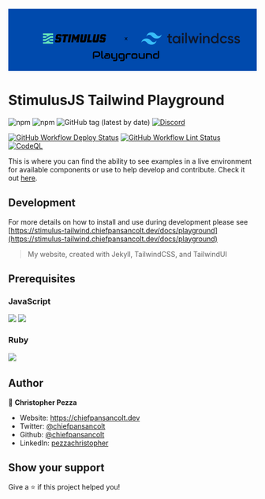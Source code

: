 ![Logo](/.github/Stimulus-tailwind%20Logo.png)

# StimulusJS Tailwind Playground

![npm](https://img.shields.io/npm/v/stimulus-tailwind-components?logo=NPM&style=for-the-badge)
![npm](https://img.shields.io/npm/dm/stimulus-tailwind-components?logo=NPM&style=for-the-badge)
![GitHub tag (latest by date)](https://img.shields.io/github/v/tag/chiefpansancolt/stimulus-tailwind-components?label=Release&logo=github&style=for-the-badge)
[![Discord](https://img.shields.io/discord/450095227185659905?color=yellow&label=Discord&logo=discord&style=for-the-badge)](https://discord.gg/pBxGpfrmD4)

[![GitHub Workflow Deploy Status](https://img.shields.io/github/actions/workflow/status/chiefpansancolt/stimulus-tailwind-playground/deploy.yml?label=Deploy&logo=github&style=flat-square)](https://github.com/chiefpansancolt/stimulus-tailwind-playground/actions/workflows/deploy.yml)
[![GitHub Workflow Lint Status](https://img.shields.io/github/actions/workflow/status/chiefpansancolt/stimulus-tailwind-playground/lints.yml?label=Lints&logo=github&style=flat-square)](https://github.com/chiefpansancolt/stimulus-tailwind-playground/actions/workflows/lints.yml)
[![CodeQL](https://github.com/chiefpansancolt/stimulus-tailwind-playground/actions/workflows/github-code-scanning/codeql/badge.svg)](https://github.com/chiefpansancolt/stimulus-tailwind-playground/actions/workflows/github-code-scanning/codeql)

This is where you can find the ability to see examples in a live environment for available components or use to help develop and contribute. Check it out [here](https://stimulus-tailwind-play.chiefpansancolt.dev).

## Development

For more details on how to install and use during development please see [https://stimulus-tailwind.chiefpansancolt.dev/docs/playground](https://stimulus-tailwind.chiefpansancolt.dev/docs/playground)

> My website, created with Jekyll, TailwindCSS, and TailwindUI

## Prerequisites

### JavaScript

<p>
  <img src="https://img.shields.io/badge/node-18.x.x-blue.svg" />
  <img src="https://img.shields.io/badge/yarn-1.22.x-blue.svg" />
</p>

### Ruby

<p>
  <img src="https://img.shields.io/badge/ruby-3.1.2-red.svg" />
</p>

## Author

👤 **Christopher Pezza**

- Website: https://chiefpansancolt.dev
- Twitter: [@chiefpansancolt](https://twitter.com/chiefpansancolt)
- Github: [@chiefpansancolt](https://github.com/chiefpansancolt)
- LinkedIn: [pezzachristopher](https://linkedin.com/in/pezzachristopher)

## Show your support

Give a ⭐️ if this project helped you!
